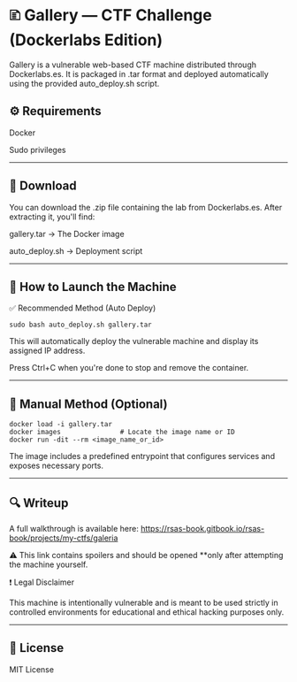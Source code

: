 # 🗈️ Gallery — CTF Challenge (Dockerlabs Edition) #

Gallery is a vulnerable web-based CTF machine distributed through Dockerlabs.es. It is packaged in .tar format and deployed automatically using the provided auto_deploy.sh script.



## ⚙️ Requirements ##

Docker

Sudo privileges

-----


## 📅 Download ##

You can download the .zip file containing the lab from Dockerlabs.es. After extracting it, you'll find:

gallery.tar → The Docker image

auto_deploy.sh → Deployment script

------


## 🚀 How to Launch the Machine ##

✅ Recommended Method (Auto Deploy)

```
sudo bash auto_deploy.sh gallery.tar
```

This will automatically deploy the vulnerable machine and display its assigned IP address.

Press Ctrl+C when you're done to stop and remove the container.

--------


## 🔧 Manual Method (Optional) ##

```
docker load -i gallery.tar
docker images               # Locate the image name or ID
docker run -dit --rm <image_name_or_id>
```

The image includes a predefined entrypoint that configures services and exposes necessary ports.

-------


## 🔍 Writeup ##

A full walkthrough is available here:
https://rsas-book.gitbook.io/rsas-book/projects/my-ctfs/galeria

⚠️ This link contains spoilers and should be opened **only after attempting the machine yourself.

❗ Legal Disclaimer

This machine is intentionally vulnerable and is meant to be used strictly in controlled environments for educational and ethical hacking purposes only.

-------------


## 📜 License ##

MIT License


